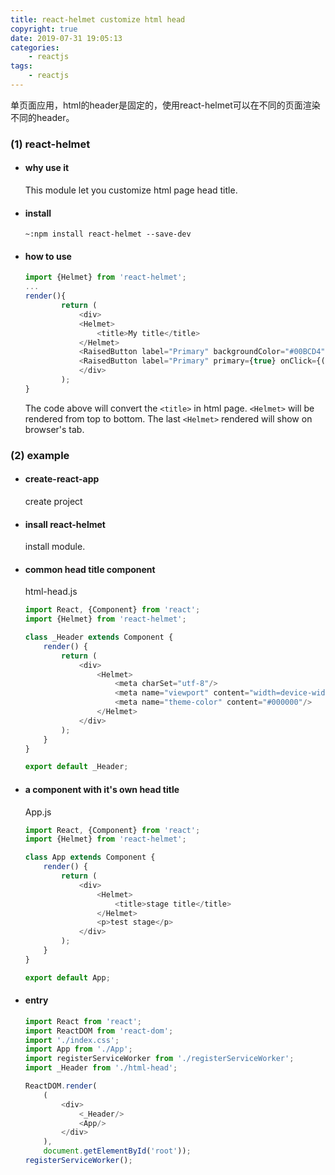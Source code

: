 ```yaml
---
title: react-helmet customize html head
copyright: true
date: 2019-07-31 19:05:13
categories:
    - reactjs
tags:
    - reactjs
---
```

单页面应用，html的header是固定的，使用react-helmet可以在不同的页面渲染不同的header。

<!-- more -->

### (1) react-helmet

+ #### why use it

    This module let you customize html page head title.

+ #### install

    `~:npm install react-helmet --save-dev`

+ #### how to use

    ```js
    import {Helmet} from 'react-helmet';
    ...
    render(){
            return (
                <div>
                <Helmet>
                    <title>My title</title>
                </Helmet>
                <RaisedButton label="Primary" backgroundColor="#00BCD4" primary={false}/>
                <RaisedButton label="Primary" primary={true} onClick={()=>this.handleClick()}/>
                </div>
            );
    }
    ```
    The code above will convert the `<title>` in html page. `<Helmet>` will be rendered from top to bottom. The last `<Helmet>` rendered will show on browser's tab.

### (2) example

+ #### create-react-app
    
    create project

+ #### insall react-helmet

    install module.
+ #### common head title component

    html-head.js
    ```js
    import React, {Component} from 'react';
    import {Helmet} from 'react-helmet';

    class _Header extends Component {
        render() {
            return (
                <div>
                    <Helmet>
                        <meta charSet="utf-8"/>
                        <meta name="viewport" content="width=device-width, initial-scale=1, shrink-to-fit=no"/>
                        <meta name="theme-color" content="#000000"/>
                    </Helmet>
                </div>
            );
        }
    }

    export default _Header;
    ```

+ #### a component with it's own head title

    App.js
    ```js
    import React, {Component} from 'react';
    import {Helmet} from 'react-helmet';

    class App extends Component {
        render() {
            return (
                <div>
                    <Helmet>
                        <title>stage title</title>
                    </Helmet>
                    <p>test stage</p>
                </div>
            );
        }
    }

    export default App;
    ```

+ #### entry

    ```js
    import React from 'react';
    import ReactDOM from 'react-dom';
    import './index.css';
    import App from './App';
    import registerServiceWorker from './registerServiceWorker';
    import _Header from './html-head';

    ReactDOM.render(
        (
            <div>
                <_Header/>
                <App/>
            </div>
        ), 
        document.getElementById('root'));
    registerServiceWorker();
    ```